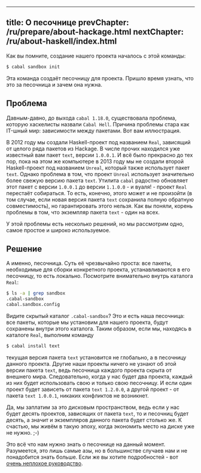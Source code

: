 ----
title: О песочнице
prevChapter: /ru/prepare/about-hackage.html
nextChapter: /ru/about-haskell/index.html
----

Как вы помните, создание нашего проекта началось с этой команды:

```bash
$ cabal sandbox init
```

Эта команда создаёт песочницу для проекта. Пришло время узнать, что это за песочница и зачем она нужна.

## Проблема

Давным-давно, до выхода `cabal 1.18.0`, существовала проблема, которую хаскелисты назвали `Cabal Hell`. Причина проблемы стара как IT-шный мир: зависимости между пакетами. Вот вам иллюстрация.

В 2012 году мы создали Haskell-проект под названием `Real`, зависящий от целого ряда пакетов из Hackage. В числе прочих находился уже известный вам пакет `text`, версии `1.0.0.1`. И всё было прекрасно до тех пор, пока на этом же компьютере в 2013 году мы не создали второй Haskell-проект под названием `Unreal`, который также использует пакет `text`. Однако проблема в том, что проект `Unreal` использует значительно более свежую версию пакета `text`. Утилита `cabal` радостно обновляет этот пакет с версии `1.0.0.1` до версии `1.1.0.0` - и вуаля! - проект `Real` перестаёт собираться. То есть, конечно, этого может и не произойти (в том случае, если новая версия пакета `text` сохранила полную обратную совместимость), но гарантировать этого нельзя. Как вы поняли, корень проблемы в том, что экземпляр пакета `text` - один на всех.

У этой проблемы есть несколько решений, но мы рассмотрим одно, самое простое и широко используемое. 

## Решение

А именно, песочница. Суть её чрезвычайно проста: все пакеты, необходимые для сборки конкретного проекта, устанавливаются в его песочницу, то есть локально. Посмотрите внимательно внутрь каталога `Real`:

```bash
$ ls -a | grep sandbox
.cabal-sandbox
cabal.sandbox.config
```

Видите скрытый каталог `.cabal-sandbox`? Это и есть наша песочница: все пакеты, которые мы установим для нашего проекта, будут сохранены внутри этого каталога. Таким образом, если мы, находясь в каталоге `Real`, выполним команду

```bash
$ cabal install text
```

текущая версия пакета `text` установится не глобально, а в песочницу данного проекта. Другие наши проекты ничего не узнают об этой версии пакета `text`, ведь песочница каждого проекта скрыта от внешнего мира. Следовательно, когда у нас будет два проекта, каждый из них будет использовать свою и только свою песочницу. И если один проект будет зависеть от пакета `text 1.2.0.0`, а другой проект - от пакета `text 1.0.0.1`, никаких конфликтов не возникнет.

Да, мы заплатим за это дисковым пространством, ведь если у нас будет десять проектов, зависящих от пакета `text`, то и песочниц будет десять, а значит и экземпляров данного пакета будет столько же. К счастью, мы живём в такую эпоху, когда экономить место на диске уже не нужно. ;-)

Это всё что нам нужно знать о песочнице на данный момент. Разумеется, это лишь самые азы, но в большинстве случаев нам и не понадобится знать больше. Если же вы хотите подробностей - вот [очень неплохое руководство](http://coldwa.st/e/blog/2013-08-20-Cabal-sandbox.html).
